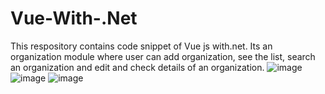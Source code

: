 # Vue-With-.Net
This respository contains code snippet of Vue js with.net. Its an organization module where user can add organization, see the list, search an organization and edit and
check details of an organization.
![image](https://user-images.githubusercontent.com/116707628/209623795-342a2f40-3a38-4b94-a18c-a299759c1995.png)
![image](https://user-images.githubusercontent.com/116707628/209623835-17b1bd01-f4c3-49ee-8c45-c31c6d61d7ad.png)
![image](https://user-images.githubusercontent.com/116707628/209623867-a21cbf37-4bb5-47ab-892d-c7e088cf7db2.png)
